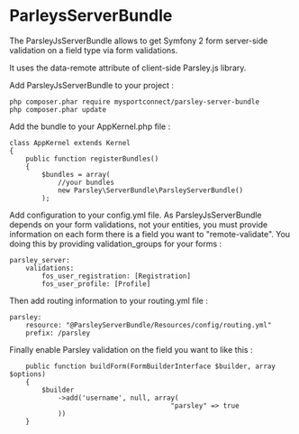 ParleysServerBundle
===================

The ParsleyJsServerBundle allows to get Symfony 2 form server-side validation on a field type via form validations.

It uses the data-remote attribute of client-side Parsley.js library.


Add ParsleyJsServerBundle to your project : 

```
php composer.phar require mysportconnect/parsley-server-bundle
php composer.phar update
```

Add the bundle to your AppKernel.php file : 

```
class AppKernel extends Kernel
{
    public function registerBundles()
    {
        $bundles = array(
            //your bundles
            new Parsley\ServerBundle\ParsleyServerBundle()
        );

```

Add configuration to your config.yml file. As ParsleyJsServerBundle depends on your form validations, not your entities, you must provide information on each form there is a field you want to "remote-validate". You doing this by providing validation_groups for your forms  : 

```
parsley_server:
    validations:
        fos_user_registration: [Registration]
        fos_user_profile: [Profile]
```

Then add routing information to your routing.yml file : 

```
parsley:
    resource: "@ParsleyServerBundle/Resources/config/routing.yml"
    prefix: /parsley
```

Finally enable Parsley validation on the field you want to like this : 

```
    public function buildForm(FormBuilderInterface $builder, array $options)
    {
        $builder
            ->add('username', null, array(
                                        "parsley" => true
            ))
    }
```


